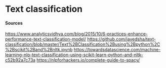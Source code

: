 # Text classification
















#### Sources
https://www.analyticsvidhya.com/blog/2015/10/6-practices-enhance-performance-text-classification-model/
https://github.com/javedsha/text-classification/blob/master/Text%2BClassification%2Busing%2Bpython%2C%2Bscikit%2Band%2Bnltk.ipynb
https://towardsdatascience.com/machine-learning-nlp-text-classification-using-scikit-learn-python-and-nltk-c52b92a7c73a
https://nlpforhackers.io/complete-guide-to-spacy/
